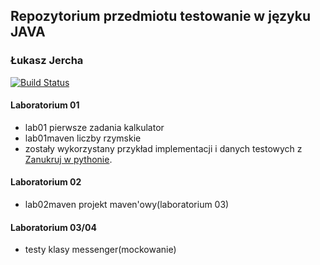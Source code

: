 ## Repozytorium przedmiotu testowanie w języku JAVA
### Łukasz Jercha
[![Build Status](https://api.travis-ci.org/ljercha/testowanie-java.svg)](https://travis-ci.org/ljercha/testowanie-java)
#### Laboratorium 01 
- lab01 pierwsze zadania kalkulator
- lab01maven liczby rzymskie 
 - zostały wykorzystany przykład implementacji i danych testowych z [Zanukruj w pythonie](http://pl.wikibooks.org/wiki/Zanurkuj_w_Pythonie).

#### Laboratorium 02
- lab02maven projekt maven'owy(laboratorium 03)

#### Laboratorium 03/04
- testy klasy messenger(mockowanie)
